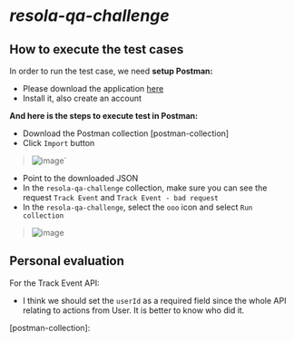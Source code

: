 # _resola-qa-challenge_

## How to execute the test cases
In order to run the test case, we need **setup Postman:**
  - Please download the application [here] 
  - Install it, also create an account

**And here is the steps to execute test in Postman:**
- Download the Postman collection [postman-collection]
- Click `Import` button
> ![image](https://user-images.githubusercontent.com/131781585/234875001-bf0e5c54-762c-4baa-a472-683d0066669b.png)`
- Point to the downloaded JSON
- In the `resola-qa-challenge` collection, make sure you can see the request `Track Event` and `Track Event - bad request`
- In the `resola-qa-challenge`, select the `ooo` icon and select `Run collection`
> ![image](https://user-images.githubusercontent.com/131781585/234877096-160e9baa-770e-4518-bf05-bc7eeb94a51b.png)

## Personal evaluation

For the Track Event API:
- I think we should set the `userId` as a required field since the whole API relating to actions from User. It is better to know who did it.

[here]: https://www.postman.com/downloads/
[postman-collection]: 
